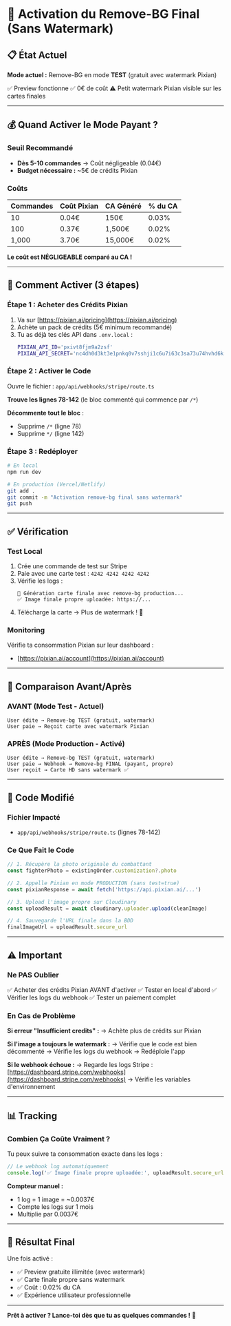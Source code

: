 # 🚀 Activation du Remove-BG Final (Sans Watermark)

## 📋 État Actuel

**Mode actuel :** Remove-BG en mode **TEST** (gratuit avec watermark Pixian)

✅ Preview fonctionne
✅ 0€ de coût
⚠️ Petit watermark Pixian visible sur les cartes finales

---

## 💰 Quand Activer le Mode Payant ?

### Seuil Recommandé
- **Dès 5-10 commandes** → Coût négligeable (0.04€)
- **Budget nécessaire :** ~5€ de crédits Pixian

### Coûts
| Commandes | Coût Pixian | CA Généré | % du CA |
|-----------|-------------|-----------|---------|
| 10 | 0.04€ | 150€ | 0.03% |
| 100 | 0.37€ | 1,500€ | 0.02% |
| 1,000 | 3.70€ | 15,000€ | 0.02% |

**Le coût est NÉGLIGEABLE comparé au CA !**

---

## 🔧 Comment Activer (3 étapes)

### Étape 1 : Acheter des Crédits Pixian

1. Va sur [https://pixian.ai/pricing](https://pixian.ai/pricing)
2. Achète un pack de crédits (5€ minimum recommandé)
3. Tu as déjà tes clés API dans `.env.local` :
   ```bash
   PIXIAN_API_ID='pxivt8fjm9a2zsf'
   PIXIAN_API_SECRET='nc4dh0d3kt3e1pnkq0v7sshji1c6u7i63c3sa73u74hvhd6klt59'
   ```

### Étape 2 : Activer le Code

Ouvre le fichier : `app/api/webhooks/stripe/route.ts`

**Trouve les lignes 78-142** (le bloc commenté qui commence par `/*`)

**Décommente tout le bloc** :
- Supprime `/*` (ligne 78)
- Supprime `*/` (ligne 142)

### Étape 3 : Redéployer

```bash
# En local
npm run dev

# En production (Vercel/Netlify)
git add .
git commit -m "Activation remove-bg final sans watermark"
git push
```

---

## ✅ Vérification

### Test Local

1. Crée une commande de test sur Stripe
2. Paie avec une carte test : `4242 4242 4242 4242`
3. Vérifie les logs :
   ```
   🎨 Génération carte finale avec remove-bg production...
   ✅ Image finale propre uploadée: https://...
   ```
4. Télécharge la carte → Plus de watermark ! 🎉

### Monitoring

Vérifie ta consommation Pixian sur leur dashboard :
- [https://pixian.ai/account](https://pixian.ai/account)

---

## 🔄 Comparaison Avant/Après

### AVANT (Mode Test - Actuel)
```
User édite → Remove-bg TEST (gratuit, watermark)
User paie → Reçoit carte avec watermark Pixian
```

### APRÈS (Mode Production - Activé)
```
User édite → Remove-bg TEST (gratuit, watermark)
User paie → Webhook → Remove-bg FINAL (payant, propre)
User reçoit → Carte HD sans watermark ✅
```

---

## 🎯 Code Modifié

### Fichier Impacté
- `app/api/webhooks/stripe/route.ts` (lignes 78-142)

### Ce Que Fait le Code

```typescript
// 1. Récupère la photo originale du combattant
const fighterPhoto = existingOrder.customization?.photo

// 2. Appelle Pixian en mode PRODUCTION (sans test=true)
const pixianResponse = await fetch('https://api.pixian.ai/...')

// 3. Upload l'image propre sur Cloudinary
const uploadResult = await cloudinary.uploader.upload(cleanImage)

// 4. Sauvegarde l'URL finale dans la BDD
finalImageUrl = uploadResult.secure_url
```

---

## ⚠️ Important

### Ne PAS Oublier

✅ Acheter des crédits Pixian AVANT d'activer
✅ Tester en local d'abord
✅ Vérifier les logs du webhook
✅ Tester un paiement complet

### En Cas de Problème

**Si erreur "Insufficient credits" :**
→ Achète plus de crédits sur Pixian

**Si l'image a toujours le watermark :**
→ Vérifie que le code est bien décommenté
→ Vérifie les logs du webhook
→ Redéploie l'app

**Si le webhook échoue :**
→ Regarde les logs Stripe : [https://dashboard.stripe.com/webhooks](https://dashboard.stripe.com/webhooks)
→ Vérifie les variables d'environnement

---

## 📊 Tracking

### Combien Ça Coûte Vraiment ?

Tu peux suivre ta consommation exacte dans les logs :

```typescript
// Le webhook log automatiquement
console.log('✅ Image finale propre uploadée:', uploadResult.secure_url)
```

**Compteur manuel :**
- 1 log = 1 image = ~0.0037€
- Compte les logs sur 1 mois
- Multiplie par 0.0037€

---

## 🎉 Résultat Final

Une fois activé :
- ✅ Preview gratuite illimitée (avec watermark)
- ✅ Carte finale propre sans watermark
- ✅ Coût : 0.02% du CA
- ✅ Expérience utilisateur professionnelle

---

**Prêt à activer ? Lance-toi dès que tu as quelques commandes !** 🚀
